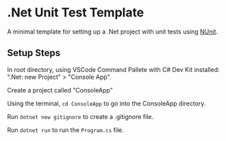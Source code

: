 # .Net Unit Test Template

A minimal template for setting up a .Net project with unit tests using [NUnit](https://nunit.org/).

## Setup Steps

In root directory, using VSCode Command Pallete with C# Dev Kit installed: ".Net: new Project" > "Console App".

Create a project called "ConsoleApp"

Using the terminal, `cd ConsoleApp` to go into the ConsoleApp directory.

Run `dotnet new gitignore` to create a .gitignore file.

Run `dotnet run` to run the `Program.cs` file.

